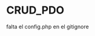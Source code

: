# CRUD_PDO
falta el config.php en el gitignore
<?php 
 define("SERVIDOR","xxxxxxx");
 define("USUARIO","xxxxxx");
 define("PASSWORD","xxxxxxxx");
 define("BD","xxxxxxx");
 ------------------------------------------------------------------------------------------------

 